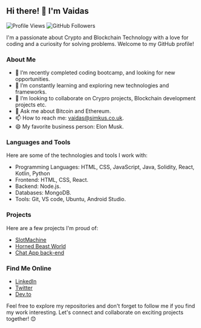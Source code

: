 ## Hi there! 👋 I'm Vaidas

![Profile Views](https://komarev.com/ghpvc/?username=MisterVaidas) ![GitHub Followers](https://img.shields.io/github/followers/MisterVaidas?label=Follow&style=social)

I'm a passionate about Crypto and Blockchain Technology with a love for coding and a curiosity for solving problems. Welcome to my GitHub profile!

### About Me

- 🔭 I’m recently completed coding bootcamp, and looking for new opportunities.
- 🌱 I’m constantly learning and exploring new technologies and frameworks.
- 👯 I’m looking to collaborate on Crypro projects, Blockchain development projects etc.
- 💬 Ask me about Bitcoin and Ethereum.
- 📫 How to reach me: vaidas@simkus.co.uk.
- 😄 My favorite business person: Elon Musk.

### Languages and Tools

Here are some of the technologies and tools I work with:

- Programming Languages: HTML, CSS, JavaScript, Java, Solidity, React, Kotlin, Python
- Frontend: HTML, CSS, React.
- Backend: Node.js.
- Databases: MongoDB.
- Tools: Git, VS code, Ubuntu, Android Studio.

### Projects

Here are a few projects I'm proud of:

- [SlotMachine](https://github.com/MisterVaidas/slot-machine)
- [Horned Beast World](https://github.com/MisterVaidas/horned-beast-class1)
- [Chat App back-end](https://github.com/MisterVaidas/chat-app-back-end)

### Find Me Online

- [LinkedIn](https://www.linkedin.com/in/vaidas-simkus-7b950a67/)
- [Twitter](https://twitter.com/VaidasSimkus)
- [Dev.to](https://dev.to/mistervaidas)

Feel free to explore my repositories and don't forget to follow me if you find my work interesting. Let's connect and collaborate on exciting projects together! 😊

